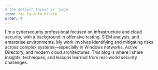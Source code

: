 ```yaml
---
# the default layout is 'page'
icon: fas fa-info-circle
order: 4
---
```


I'm a cybersecurity professional focused on infrastructure and cloud security, with a background in offensive testing, SIEM analysis, and enterprise environments. My work involves identifying and mitigating risks across complex systems—especially in Windows networks, Active Directory, and modern cloud architectures. This blog is where I share insights, techniques, and lessons learned from real-world security challenges.